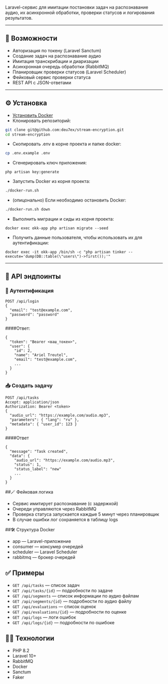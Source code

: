 Laravel-сервис для имитации постановки задач на распознавание аудио, их асинхронной обработки, проверки статусов и логирования результатов.

---

## 🚀 Возможности
- Авторизация по токену (Laravel Sanctum)
- Создание задач на распознавание аудио
- Имитация транскрибации и диаризации
- Асинхронная очередь обработки (RabbitMQ)
- Планировщик проверки статусов (Laravel Scheduler)
- Фейковый сервис проверки статуса
- REST API с JSON-ответами

---

## ⚙️ Установка

- [Установить Docker][docker-install]
- Клонировать репозиторий:
```bash
git clone git@github.com:deu7ex/stream-encryption.git
cd stream-encryption
```
- Скопировать .env в корне проекта и папке docker:
```bash
cp .env.example .env
```
- Сгенерировать ключ приложения:
```
php artisan key:generate
```
- Запустить Docker из корня проекта:
```bash
./docker-run.sh
```
- (опицонально) Если необходимо остановить Docker:
```bash
./docker-run.sh down
```
- Выполнить миграции и сиды из корня проекта:
```
docker exec okk-app php artisan migrate --seed
```
- Получить данные пользователя, чтобы использовать их для аутентификации:
```
docker exec -it okk-app /bin/sh -c "php artisan tinker --execute='dump(DB::table(\"users\")->first());'"
```

---

## 📡 API эндпоинты

### 🔐 Аутентификация
```
POST /api/login
{
  "email": "test@example.com",
  "password": "password"
}
```
####Ответ:
```
{
  "token": "Bearer <ваш_токен>",
  "user": {
    "id": 2,
    "name": "Ariel Treutel",
    "email": "test@example.com",
    ...
  }
}
```

### 📥 Создать задачу

```
POST /api/tasks
Accept: application/json
Authorization: Bearer <token>
{
  "audio_url": "https://example.com/audio.mp3",
  "parameters": { "lang": "ru" },
  "metadata": { "user_id": 123 }
}
```
####Ответ
```
{
  "message": "Task created",
  "data": {
    "audio_url": "https://example.com/audio.mp3",
    "status": 1,
    "status_label": "new"
    ...
  }
}
```

##🪄 Фейковая логика
- Сервис имитирует распознавание (с задержкой)
- Очереди управляются через RabbitMQ 
- Проверка статуса запускается каждые 5 минут через планировщик 
- В случае ошибки лог сохраняется в таблицу logs

##🛠️ Структура Docker
- app — Laravel-приложение 
- consumer — консумер очередей 
- scheduler — Laravel Scheduler 
- rabbitmq — брокер очередей

## ✅ Примеры
 - `GET /api/tasks` — список задач 
 - `GET /api/tasks/{id}` — подробности по задаче 
 - `GET /api/segments` — список информации по аудио файлам
 - `GET /api/segments/{id}` — подробности по аудио файлу
 - `GET /api/evaluations` — список оценок
 - `GET /api/evaluations/{id}` — подробности по оценке
 - `GET /api/logs` — логи ошибок
 - `GET /api/logs/{id}` — подробности по ошибоке

## 👨‍💻 Технологии
- PHP 8.2 
- Laravel 10+ 
- RabbitMQ 
- Docker 
- Sanctum 
- Faker

[docker-install]: https://docs.docker.com/install/#supported-platforms
